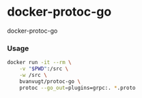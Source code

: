 # docker-protoc-go
docker-protoc-go

### Usage
```sh
docker run -it --rm \
    -v "$PWD":/src \
    -w /src \
    bvanvugt/protoc-go \
    protoc --go_out=plugins=grpc:. *.proto
```
